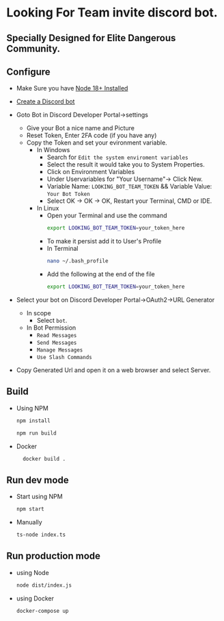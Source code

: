 # Looking For Team invite discord bot.

## Specially Designed for Elite Dangerous Community.

## Configure

- Make Sure you have [Node 18+ Installed](https://nodejs.org/en/download/)
- [Create a Discord bot](https://discord.com/developers/applications)
- Goto Bot in Discord Developer Portal->settings

  - Give your Bot a nice name and Picture
  - Reset Token, Enter 2FA code (if you have any)
  - Copy the Token and set your evironment variable.
    - In Windows
      - Search for `Edit the system enviroment variables`
      - Select the result it would take you to System Properties.
      - Click on Environment Variables
      - Under Uservariables for "Your Username"-> Click New.
      - Variable Name: `LOOKING_BOT_TEAM_TOKEN` && Variable Value: `Your Bot Token`
      - Select OK -> OK -> OK, Restart your Terminal, CMD or IDE.
    - In Linux
      - Open your Terminal and use the command
        ```bash
        export LOOKING_BOT_TEAM_TOKEN=your_token_here
        ```
      - To make it persist add it to User's Profile
      - In Terminal
        ```bash
        nano ~/.bash_profile
        ```
      - Add the following at the end of the file
        ```bash
        export LOOKING_BOT_TEAM_TOKEN=your_token_here
        ```

- Select your bot on Discord Developer Portal->OAuth2->URL Generator
  - In scope
    - Select `bot`.
  - In Bot Permission
    - `Read Messages`
    - `Send Messages`
    - `Manage Messages`
    - `Use Slash Commands`
- Copy Generated Url and open it on a web browser and select Server.
## Build
- Using NPM
  ```bash
  npm install
  ```
  ```bash
  npm run build
  ```
- Docker
  ```bash
    docker build .
  ```
## Run dev mode

- Start using NPM 
  ```bash
  npm start
  ```
- Manually
  ```bash
  ts-node index.ts
  ```
## Run production mode
- using Node
  ```bash
  node dist/index.js
  ```
- using Docker
  ```bash
  docker-compose up
  ```
